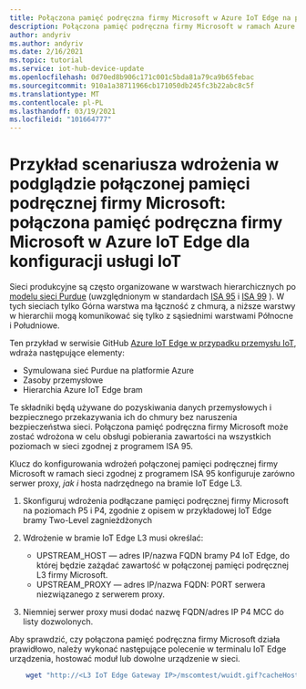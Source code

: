 ```yaml
---
title: Połączona pamięć podręczna firmy Microsoft w Azure IoT Edge na potrzeby konfiguracji przemysłowej usługi IoT | Microsoft Docs
description: Połączona pamięć podręczna firmy Microsoft w ramach Azure IoT Edge dla usługi przemysłowej konfiguracji usługi IoT
author: andyriv
ms.author: andyriv
ms.date: 2/16/2021
ms.topic: tutorial
ms.service: iot-hub-device-update
ms.openlocfilehash: 0d70ed8b906c171c001c5bda81a79ca9b65febac
ms.sourcegitcommit: 910a1a38711966cb171050db245fc3b22abc8c5f
ms.translationtype: MT
ms.contentlocale: pl-PL
ms.lasthandoff: 03/19/2021
ms.locfileid: "101664777"
---
```

# <a name="microsoft-connected-cache-preview-deployment-scenario-sample-microsoft-connected-cache-within-an-azure-iot-edge-for-industrial-iot-configuration"></a>Przykład scenariusza wdrożenia w podglądzie połączonej pamięci podręcznej firmy Microsoft: połączona pamięć podręczna firmy Microsoft w Azure IoT Edge dla konfiguracji usługi IoT

Sieci produkcyjne są często organizowane w warstwach hierarchicznych po [modelu sieci Purdue](https://en.wikipedia.org/wiki/Purdue_Enterprise_Reference_Architecture) (uwzględnionym w standardach [ISA 95](https://en.wikipedia.org/wiki/ANSI/ISA-95) i [ISA 99](https://www.isa.org/standards-and-publications/isa-standards/isa-standards-committees/isa99) ). W tych sieciach tylko Górna warstwa ma łączność z chmurą, a niższe warstwy w hierarchii mogą komunikować się tylko z sąsiednimi warstwami Północne i Południowe.

Ten przykład w serwisie GitHub [Azure IoT Edge w przypadku przemysłu IoT](https://github.com/Azure-Samples/iot-edge-for-iiot), wdraża następujące elementy:

* Symulowana sieć Purdue na platformie Azure
* Zasoby przemysłowe 
* Hierarchia Azure IoT Edge bram
  
Te składniki będą używane do pozyskiwania danych przemysłowych i bezpiecznego przekazywania ich do chmury bez naruszenia bezpieczeństwa sieci. Połączona pamięć podręczna firmy Microsoft może zostać wdrożona w celu obsługi pobierania zawartości na wszystkich poziomach w sieci zgodnej z programem ISA 95.

Klucz do konfigurowania wdrożeń połączonej pamięci podręcznej firmy Microsoft w ramach sieci zgodnej z programem ISA 95 konfiguruje zarówno serwer proxy, *jak i* hosta nadrzędnego na bramie IoT Edge L3.

1. Skonfiguruj wdrożenia podłączane pamięci podręcznej firmy Microsoft na poziomach P5 i P4, zgodnie z opisem w przykładowej IoT Edge bramy Two-Level zagnieżdżonych 
2. Wdrożenie w bramie IoT Edge L3 musi określać:
   
   * UPSTREAM_HOST — adres IP/nazwa FQDN bramy P4 IoT Edge, do której będzie zażądać zawartość w połączonej pamięci podręcznej L3 firmy Microsoft.
   * UPSTREAM_PROXY — adres IP/nazwa FQDN: PORT serwera niezwiązanego z serwerem proxy.

3. Niemniej serwer proxy musi dodać nazwę FQDN/adres IP P4 MCC do listy dozwolonych.

Aby sprawdzić, czy połączona pamięć podręczna firmy Microsoft działa prawidłowo, należy wykonać następujące polecenie w terminalu IoT Edge urządzenia, hostować moduł lub dowolne urządzenie w sieci.

```bash
    wget "http://<L3 IoT Edge Gateway IP>/mscomtest/wuidt.gif?cacheHostOrigin=au.download.windowsupdate.com
```